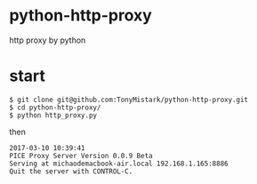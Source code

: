 # python-http-proxy
http proxy by python
# start

```
$ git clone git@github.com:TonyMistark/python-http-proxy.git
$ cd python-http-proxy/
$ python http_proxy.py
```
then

```
2017-03-10 10:39:41
PICE Proxy Server Version 0.0.9 Beta
Serving at michaodemacbook-air.local 192.168.1.165:8886
Quit the server with CONTROL-C.
```
